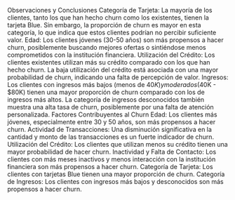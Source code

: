 Observaciones y Conclusiones
Categoría de Tarjeta:
La mayoría de los clientes, tanto los que han hecho churn como los existentes, tienen la tarjeta Blue. Sin embargo, 
la proporción de churn es mayor en esta categoría, lo que indica que estos clientes podrían no percibir suficiente valor.
Edad:
Los clientes jóvenes (30-50 años) son más propensos a hacer churn, posiblemente buscando mejores ofertas o sintiéndose menos comprometidos con la institución financiera.
Utilización del Crédito:
Los clientes existentes utilizan más su crédito comparado con los que han hecho churn. 
La baja utilización del crédito está asociada con una mayor probabilidad de churn, indicando una falta de percepción de valor.
Ingresos:
Los clientes con ingresos más bajos (menos de $40K) y moderados ($40K - $80K) tienen una mayor proporción de churn comparado con los de ingresos más altos. 
La categoría de ingresos desconocidos también muestra una alta tasa de churn, posiblemente por una falta de atención personalizada.
Factores Contribuyentes al Churn
Edad: Los clientes más jóvenes, especialmente entre 30 y 50 años, son más propensos a hacer churn.
Actividad de Transacciones: Una disminución significativa en la cantidad y monto de las transacciones es un fuerte indicador de churn.
Utilización del Crédito: Los clientes que utilizan menos su crédito tienen una mayor probabilidad de hacer churn.
Inactividad y Falta de Contacto: Los clientes con más meses inactivos y menos interacción con la institución financiera son más propensos a hacer churn.
Categoría de Tarjeta: Los clientes con tarjetas Blue tienen una mayor proporción de churn.
Categoría de Ingresos: Los clientes con ingresos más bajos y desconocidos son más propensos a hacer churn.
